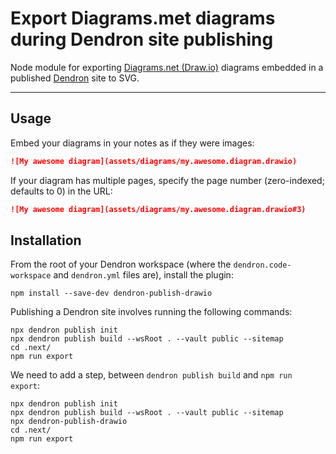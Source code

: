 # Export Diagrams.met diagrams during Dendron site publishing

Node module for exporting [Diagrams.net (Draw.io)](https://about.diagrams.net/) diagrams embedded in a published [Dendron](https://dendron.so/) site to SVG.

---

## Usage

Embed your diagrams in your notes as if they were images:

```markdown
![My awesome diagram](assets/diagrams/my.awesome.diagram.drawio)
```

If your diagram has multiple pages, specify the page number (zero-indexed; defaults to 0) in the URL:

```markdown
![My awesome diagram](assets/diagrams/my.awesome.diagram.drawio#3)
```

## Installation

From the root of your Dendron workspace (where the `dendron.code-workspace` and `dendron.yml` files are), install the plugin:

```console
npm install --save-dev dendron-publish-drawio
```

Publishing a Dendron site involves running the following commands:

```console
npx dendron publish init
npx dendron publish build --wsRoot . --vault public --sitemap
cd .next/
npm run export
```

We need to add a step, between `dendron publish build` and `npm run export`:

```console
npx dendron publish init
npx dendron publish build --wsRoot . --vault public --sitemap
npx dendron-publish-drawio
cd .next/
npm run export
```
